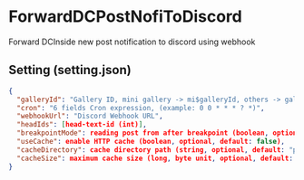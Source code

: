 # ForwardDCPostNofiToDiscord

Forward DCInside new post notification to discord using webhook

## Setting (setting.json)

```json
{
  "galleryId": "Gallery ID, mini gallery -> mi$galleryId, others -> galleryId",
  "cron": "6 fields Cron expression, (example: 0 0 * * * ? *)",
  "webhookUrl": "Discord Webhook URL",
  "headIds": [head-text-id (int)],
  "breakpointMode": reading post from after breakpoint (boolean, optional, default: true),
  "useCache": enable HTTP cache (boolean, optional, default: false),
  "cacheDirectory": cache directory path (string, optional, default: "path"),
  "cacheSize": maximum cache size (long, byte unit, optional, default: -1)
}
```
